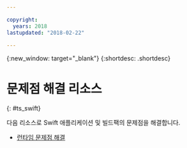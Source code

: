 ```yaml
---

copyright:
  years: 2018
lastupdated: "2018-02-22"

---
```


{:new_window: target="_blank"}
{:shortdesc: .shortdesc}

# 문제점 해결 리소스
{: #ts_swift}

다음 리소스로 Swift 애플리케이션 및 빌드팩의 문제점을 해결합니다. 

* [런타임 문제점 해결](../../troubleshoot/ts_runtimes.html#runtimes)
